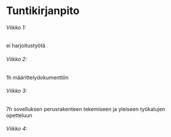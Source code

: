 # Tuntikirjanpito

###### Viikko 1: 
ei harjoitustyötä

###### Viikko 2: 
1h määrittelydokumenttiin 

###### Viikko 3: 
7h sovelluksen perusrakenteen tekemiseen ja yleiseen työkalujen opetteluun

###### Viikko 4: 
